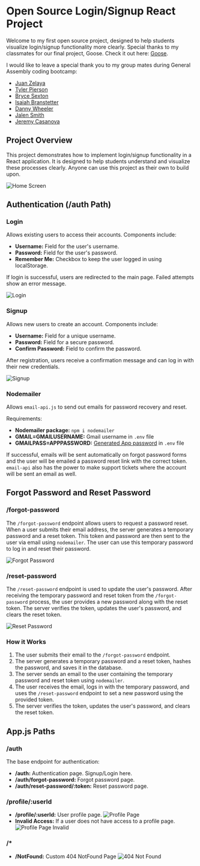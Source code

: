 # Open Source Login/Signup React Project

Welcome to my first open source project, designed to help students visualize login/signup functionality more clearly. Special thanks to my classmates for our final project, Goose. Check it out here: [Goose](https://goose.danwheeler.me).

I would like to leave a special thank you to my group mates during General Assembly coding bootcamp:
- [Juan Zelaya](https://github.com/zjuan4101)
- [Tyler Pierson](https://github.com/tylerpierson)
- [Bryce Sexton](https://github.com/brycesexton/)
- [Isaiah Branstetter](https://github.com/Kennyi00/)
- [Danny Wheeler](https://github.com/dwheeler7)
- [Jalen Smith](https://github.com/jalensmith17)
- [Jeremy Casanova](https://github.com/Jcasanova1990)

## Project Overview

This project demonstrates how to implement login/signup functionality in a React application. It is designed to help students understand and visualize these processes clearly. Anyone can use this project as their own to build upon.

![Home Screen](public/img/readme/homescreen.png)

## Authentication (/auth Path)

### Login

Allows existing users to access their accounts. Components include:
- **Username:** Field for the user's username.
- **Password:** Field for the user's password.
- **Remember Me:** Checkbox to keep the user logged in using localStorage.

If login is successful, users are redirected to the main page. Failed attempts show an error message.

![Login](public/img/readme/Login.png)

### Signup

Allows new users to create an account. Components include:
- **Username:** Field for a unique username.
- **Password:** Field for a secure password.
- **Confirm Password:** Field to confirm the password.

After registration, users receive a confirmation message and can log in with their new credentials.

![Signup](public/img/readme/Signup.png)

### Nodemailer

Allows `email-api.js` to send out emails for password recovery and reset.

Requirements:
- **Nodemailer package:** `npm i nodemailer`
- **GMAIL=GMAILUSERNAME:** Gmail username in `.env` file
- **GMAILPASS=APPPASSWORD:** [Generated App password](https://myaccount.google.com/apppasswords) in `.env` file

If successful, emails will be sent automatically on forgot password forms and the user will be emailed a password reset link with the correct token. `email-api` also has the power to make support tickets where the account will be sent an email as well.

## Forgot Password and Reset Password

### /forgot-password

The `/forgot-password` endpoint allows users to request a password reset. When a user submits their email address, the server generates a temporary password and a reset token. This token and password are then sent to the user via email using `nodemailer`. The user can use this temporary password to log in and reset their password.

![Forgot Password](public/img/readme/forgotpassword.png)

### /reset-password

The `/reset-password` endpoint is used to update the user's password. After receiving the temporary password and reset token from the `/forgot-password` process, the user provides a new password along with the reset token. The server verifies the token, updates the user's password, and clears the reset token.

![Reset Password](public/img/readme/resetpassword.png)

### How it Works

1. The user submits their email to the `/forgot-password` endpoint.
2. The server generates a temporary password and a reset token, hashes the password, and saves it in the database.
3. The server sends an email to the user containing the temporary password and reset token using `nodemailer`.
4. The user receives the email, logs in with the temporary password, and uses the `/reset-password` endpoint to set a new password using the provided token.
5. The server verifies the token, updates the user's password, and clears the reset token.

## App.js Paths

### /auth

The base endpoint for authentication:
- **/auth:** Authentication page. Signup/Login here.
- **/auth/forgot-password:** Forgot password page.
- **/auth/reset-password/:token:** Reset password page.

### /profile/:userId

- **/profile/:userId:** User profile page.
  ![Profile Page](public/img/readme/profilepage.png)
- **Invalid Access:** If a user does not have access to a profile page.
  ![Profile Page Invalid](public/img/readme/profilepageinvalid.png)

### /*

- **/NotFound:** Custom 404 NotFound Page
  ![404 Not Found](public/img/readme/404notfound.png)
